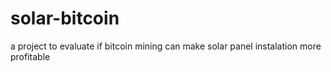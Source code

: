 # solar-bitcoin
a project to evaluate if bitcoin mining can make solar panel instalation more profitable
